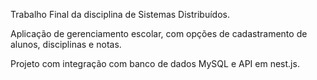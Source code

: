 Trabalho Final da disciplina de Sistemas Distribuídos.

Aplicação de gerenciamento escolar, com opções de cadastramento de alunos, disciplinas e notas.

Projeto com integração com banco de dados MySQL e API em nest.js.
